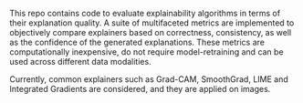 This repo contains code to evaluate explainability algorithms in terms of their explanation quality. A suite of multifaceted metrics are implemented to objectively compare explainers based on correctness, consistency, as well as the confidence of the generated explanations. These metrics are computationally inexpensive, do not require model-retraining and can be used across different data modalities. 

Currently, common explainers such as Grad-CAM, SmoothGrad, LIME and Integrated Gradients are considered, and they are applied on images. 


